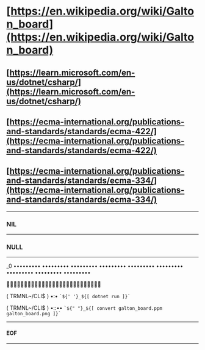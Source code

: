 # [https://en.wikipedia.org/wiki/Galton_board](https://en.wikipedia.org/wiki/Galton_board)

## [https://learn.microsoft.com/en-us/dotnet/csharp/](https://learn.microsoft.com/en-us/dotnet/csharp/)

## [https://ecma-international.org/publications-and-standards/standards/ecma-422/](https://ecma-international.org/publications-and-standards/standards/ecma-422/)

## [https://ecma-international.org/publications-and-standards/standards/ecma-334/](https://ecma-international.org/publications-and-standards/standards/ecma-334/)

---------------------------------------------------------------------

### NIL

---------------------------------------------------------------------

### NULL

---------------------------------------------------------------------

_0 ••••••••• ••••••••• ••••••••• ••••••••• ••••••••• ••••••••• ••••••••• ••••••••• •••••••••

🍎🍎🍎🥝🥝🥝💙💙💙🍎🍎🍎🥝🥝🥝💙💙💙🍎🍎🍎🥝🥝🥝💙💙💙

( TRMNL~/CLI$ ) •:• `` `${' '}_${[ dotnet run ]}` ``

( TRMNL~/CLI$ ) •::•• `` `${" "}_${[ convert galton_board.ppm galton_board.png ]}` ``

---------------------------------------------------------------------

#### EOF

---------------------------------------------------------------------
